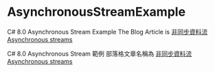 # AsynchronousStreamExample
C# 8.0 Asynchronous Stream Example
The Blog Article is [ 非同步資料流 Asynchronous streams](https://dog0416.blogspot.com/2020/01/c-80-asynchronous-streams.html) 

C# 8.0 Asynchronous Stream 範例
部落格文章名稱為 [非同步資料流 Asynchronous streams](https://dog0416.blogspot.com/2020/01/c-80-asynchronous-streams.html) 
